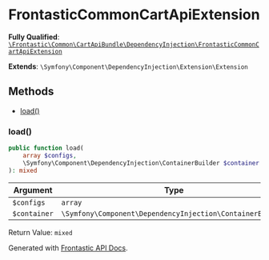 #  FrontasticCommonCartApiExtension

**Fully Qualified**: [`\Frontastic\Common\CartApiBundle\DependencyInjection\FrontasticCommonCartApiExtension`](../../../../src/php/CartApiBundle/DependencyInjection/FrontasticCommonCartApiExtension.php)

**Extends**: `\Symfony\Component\DependencyInjection\Extension\Extension`

## Methods

* [load()](#load)

### load()

```php
public function load(
    array $configs,
    \Symfony\Component\DependencyInjection\ContainerBuilder $container
): mixed
```

Argument|Type|Default|Description
--------|----|-------|-----------
`$configs`|`array`||
`$container`|`\Symfony\Component\DependencyInjection\ContainerBuilder`||

Return Value: `mixed`

Generated with [Frontastic API Docs](https://github.com/FrontasticGmbH/apidocs).
